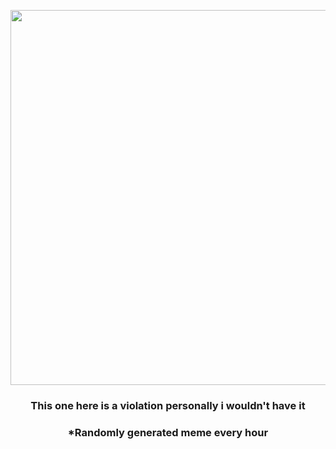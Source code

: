 <p align="center">
        <img src="https://i.redd.it/84ow037x98491.jpg" width="600" height="600">
        </p>
        <h3 align="center">This one here is a violation personally i wouldn't have it</h3>
        <h3 align="center">*Randomly generated meme every hour</h3>
    